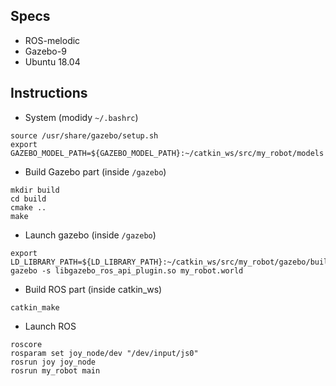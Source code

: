 ## Specs

* ROS-melodic
* Gazebo-9
* Ubuntu 18.04

## Instructions

* System (modidy `~/.bashrc`)

```
source /usr/share/gazebo/setup.sh
export GAZEBO_MODEL_PATH=${GAZEBO_MODEL_PATH}:~/catkin_ws/src/my_robot/models
```

* Build Gazebo part (inside `/gazebo`)

```
mkdir build
cd build
cmake ..
make
```

* Launch gazebo (inside `/gazebo`)

```
export LD_LIBRARY_PATH=${LD_LIBRARY_PATH}:~/catkin_ws/src/my_robot/gazebo/build
gazebo -s libgazebo_ros_api_plugin.so my_robot.world
```

* Build ROS part (inside catkin_ws)

```
catkin_make
```

* Launch ROS

```
roscore
rosparam set joy_node/dev "/dev/input/js0"
rosrun joy joy_node
rosrun my_robot main
```
